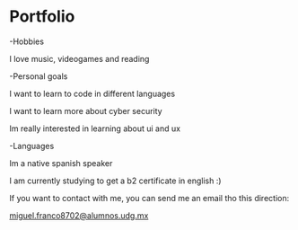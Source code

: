 # Portfolio
-Hobbies

  I love music, videogames and reading 
  
-Personal goals

  I want to learn to code in different languages
  
  I want to learn more about cyber security
  
  Im really interested in learning about ui and ux
  
-Languages 

  Im a native spanish speaker
  
  I am currently studying to get a b2 certificate in english :)

  If you want to contact with me, you can send me an email tho this direction:

  miguel.franco8702@alumnos.udg.mx
    
    

